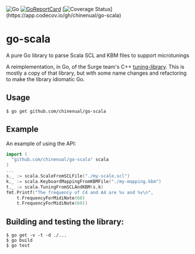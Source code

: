 ![Go](https://github.com/chinenual/go-scala/workflows/Go/badge.svg)
[![GoReportCard](http://goreportcard.com/badge/github.com/chinenual/go-scala?1)](http://goreportcard.com/report/github.com/chinenual/go-scala)
[![Coverage Status](https://codecov.io/gh/chinenual/go-scala/branch/main/graphs/badge.svg?)](https://app.codecov.io/gh/chinenual/go-scala)

# go-scala
A pure Go library to parse Scala SCL and KBM files to support microtunings

A reimplementation, in Go, of the Surge team's C++ [tuning-library](https://surge-synth-team.org/tuning-library/).
This is mostly a copy of that library, but with some name changes and refactoring to make the library idiomatic Go.
## Usage

```shell
$ go get github.com/chinenual/go-scala
```

## Example

An example of using the API:

```go
import (
  "github.com/chinenual/go-scala" scala
)
...
s,_ := scala.ScaleFromSCLFile("./my-scale.scl")
k,_ := scala.KeyboardMappingFromKBMFile("./my-mapping.kbm")
t,_ := scala.TuningFromSCLAndKBM(s,k)
fmt.Printf("The frequency of C4 and A4 are %v and %v\n",
    t.FrequencyForMidiNote(60)
    t.FrequencyForMidiNote(69))
```

## Building and testing the library:

```shell
$ go get -v -t -d ./...
$ go build
$ go test
```